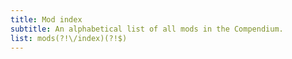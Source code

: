 ```yaml
---
title: Mod index
subtitle: An alphabetical list of all mods in the Compendium.
list: mods(?!\/index)(?!$)
---
```

